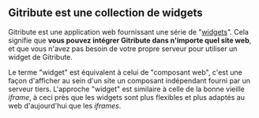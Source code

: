 
## Gitribute est une collection de widgets

Gitribute est une application web fournissant une série de "[widgets](https://en.wikipedia.org/wiki/Web_widget)". Cela signifie que **vous pouvez intégrer Gitribute dans n'importe quel site web**, et que vous n'avez pas besoin de votre propre serveur pour utiliser un widget de Gitribute.

Le terme "widget" est équivalent à celui de "composant web", c'est une façon d'afficher au sein d'un site un composant indépendant fourni par un serveur tiers. L'approche "widget" est similaire à celle de la bonne vieille _iframe_, à ceci près que les widgets sont plus flexibles et plus adaptés au web d'aujourd'hui que les _iframes_.
